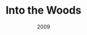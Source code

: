 ---
layout: productions
redirect_from:
- /productions/2009_Into_the_Woods
title: Into the Woods
date: 2009
featured_image:
image_credit:
image_alt:
image_caption:
Theatre: Theatre Jacksonville
Venue: Little Theatre
cast:
- Narrator/Mysterious Man: Michael Lipp
crew:
- Director: Michael Lipp
external_links:
---